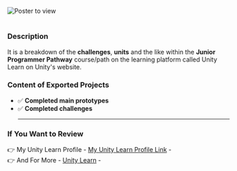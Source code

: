 ![Poster to view](https://connect-prd-cdn.unity.com/cdn-origin/assets/styles/i/svgicons/unity_learn_logo_new.3b328f9069e10481bfedd33aa519d5cd.svg)
#
### Description
It is a breakdown of the **challenges**, **units** and the like within the **Junior Programmer Pathway** course/path on the learning platform called Unity Learn on Unity's website.
### Content of Exported Projects
- :white_check_mark: **Completed main prototypes**
- :white_check_mark: **Completed challenges** <br/> <hr/>
### If You Want to Review
👉 My Unity Learn Profile - [My Unity Learn Profile Link](https://learn.unity.com/u/5ef45eccedbc2a001fb1037f?tab=profile) - <br/>
👉 And For More - [Unity Learn](https://learn.unity.com) -
